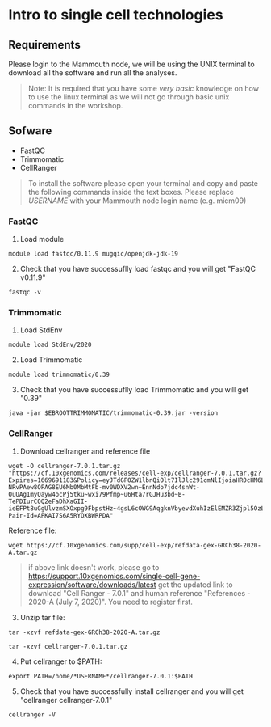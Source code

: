 # Intro to single cell technologies

## Requirements
Please login to the Mammouth node, we will be using the UNIX terminal to download all the software and run all the analyses.

> Note: It is required that you have some *very basic* knowledge on how to use the linux terminal as we will not go through basic unix commands in the workshop. 

## Sofware
* FastQC
* Trimmomatic
* CellRanger

> To install the software please open your terminal and copy and paste the following commands inside the text boxes. Please replace *USERNAME* with your Mammouth node login name (e.g. micm09)

### FastQC
1.	Load module
```{}
module load fastqc/0.11.9 mugqic/openjdk-jdk-19
```
2.	Check that you have successuflly load fastqc and you will get "FastQC v0.11.9"
```{}
fastqc -v
```

### Trimmomatic
1. Load StdEnv
```{}
module load StdEnv/2020
```
2. Load Trimmomatic
```{}
module load trimmomatic/0.39
```
3.	Check that you have successuflly load Trimmomatic and you will get "0.39"
```{}
java -jar $EBROOTTRIMMOMATIC/trimmomatic-0.39.jar -version
```

### CellRanger
1. Download cellranger and reference file
```{}
wget -O cellranger-7.0.1.tar.gz "https://cf.10xgenomics.com/releases/cell-exp/cellranger-7.0.1.tar.gz?Expires=1669691183&Policy=eyJTdGF0ZW1lbnQiOlt7IlJlc291cmNlIjoiaHR0cHM6Ly9jZi4xMHhnZW5vbWljcy5jb20vcmVsZWFzZXMvY2VsbC1leHAvY2VsbHJhbmdlci03LjAuMS50YXIuZ3oiLCJDb25kaXRpb24iOnsiRGF0ZUxlc3NUaGFuIjp7IkFXUzpFcG9jaFRpbWUiOjE2Njk2OTExODN9fX1dfQ__&Signature=ZFVs94nwc-NRvPAew8OPAG8EU6Mb0MbMtFb-mv0WDXV2wn~EnnNdo7jdc4snWt-OuUAg1myQayw4ocPj5tku~wxi79Pfmp~u6Hta7rGJHu3bd~B-TePDIurCOQ2eFaDhXaGII-ieEFPt8uGgUlvzmSXOxpg9FbpstHz~4gsL6cOWG9AqgknVbyevdXuhIzElEMZR3Zjpl5OzLfOK4GepmBBA0GJ7M4wiQl~H9qqzjSt4tM~wH3ND43rhW1E9qog96kxAOpmpbdI6v9Q0F9ujcRZVvFwA4X9BL~geQ5saLSUXlhts0hPT6xiutj~hY3x~9iml4YDOXbUk3sY4ePZ4ww__&Key-Pair-Id=APKAI7S6A5RYOXBWRPDA"
```
Reference file: 
```{}
wget https://cf.10xgenomics.com/supp/cell-exp/refdata-gex-GRCh38-2020-A.tar.gz
```
> if above link doesn't work, please go to https://support.10xgenomics.com/single-cell-gene-expression/software/downloads/latest get the updated link to download "Cell Ranger - 7.0.1" and human reference "References - 2020-A (July 7, 2020)". You need to register first.

3.	Unzip tar file:
```{}
tar -xzvf refdata-gex-GRCh38-2020-A.tar.gz
```
```{}
tar -xzvf cellranger-7.0.1.tar.gz
```
4.	Put cellranger to $PATH:
```{}
export PATH=/home/*USERNAME*/cellranger-7.0.1:$PATH
```
5.	Check that you have successfully install cellranger and you will get "cellranger cellranger-7.0.1"
```{}
cellranger -V
```
